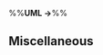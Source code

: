 <link rel="stylesheet" href="{{baseUrl}}/css/textbook.css">

<div class="website-content">

%%**UML →**%%

## Miscellaneous

<div id="main">

<include src="objectVsClassDiagrams/embed.md" />

</div>

</div>
